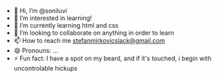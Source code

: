 - 👋 Hi, I’m @soniluvi
- 👀 I’m interested in learning!
- 🌱 I’m currently learning html and css
- 💞️ I’m looking to collaborate on anything in order to learn
- 📫 How to reach me stefanmirkovicslack@gmail.com
- 😄 Pronouns: ...
- ⚡ Fun fact: I have a spot on my beard, and if it's touched, i begin with uncontrolable hickups

<!---
soniluvi/soniluvi is a ✨ special ✨ repository because its `README.md` (this file) appears on your GitHub profile.
You can click the Preview link to take a look at your changes.
--->
